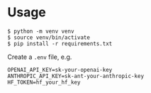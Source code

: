 # Usage

```
$ python -m venv venv
$ source venv/bin/activate
$ pip install -r requirements.txt
```

Create a `.env` file, e.g.

```
OPENAI_API_KEY=sk-your-openai-key
ANTHROPIC_API_KEY=sk-ant-your-anthropic-key
HF_TOKEN=hf_your_hf_key
```

